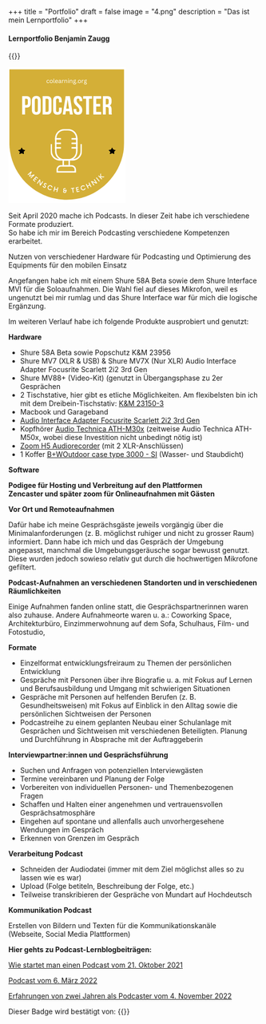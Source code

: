 +++
title = "Portfolio"
draft = false
image = "4.png"
description = "Das ist mein Lernportfolio"
+++
#### Lernportfolio Benjamin Zaugg

{{<box title="Badge Podcaster">}}

![](lernbadge-2.png)

Seit April 2020 mache ich Podcasts. In dieser Zeit habe ich verschiedene Formate produziert.  \
So habe ich mir im Bereich Podcasting verschiedene Kompetenzen erarbeitet.  

Nutzen von verschiedener Hardware für Podcasting und Optimierung des Equipments für den mobilen Einsatz 

Angefangen habe ich mit einem Shure 58A Beta sowie dem Shure Interface MVI für die Soloaufnahmen. Die Wahl fiel auf dieses Mikrofon, weil es ungenutzt bei mir rumlag und das Shure Interface war für mich die logische Ergänzung.  

Im weiteren Verlauf habe ich folgende Produkte ausprobiert und genutzt:  

**Hardware** 

* Shure 58A Beta sowie Popschutz K&M 23956 
* Shure MV7 (XLR & USB) & Shure MV7X (Nur XLR) Audio Interface Adapter Focusrite Scarlett 2i2 3rd Gen 
* Shure MV88+ (Video-Kit) (genutzt in Übergangsphase zu 2er Gesprächen 
* 2 Tischstative, hier gibt es etliche Möglichkeiten. Am flexibelsten bin ich mit dem Dreibein-Tischstativ: [K&M 23150-3](https://www.bensblog.ch/podcast/*%20**K&M%2023150-3**) 
* Macbook und Garageband 
* [Audio Interface Adapter Focusrite Scarlett 2i2 3rd Gen](https://focusrite.com/de/news/introducing-scarlett-3rd-gen) 
* Kopfhörer [Audio Technica ATH-M30x](https://www.galaxus.ch/en/s1/product/audio-technica-ath-m30x-headphones-3827638?supplier=406802) (zeitweise Audio Technica ATH-M50x, wobei diese Investition nicht unbedingt nötig ist) 
* [Zoom H5 Audiorecorder](https://www.galaxus.ch/en/s1/product/zoom-h5-handheld-audio-recorders-2752880?isSecondHand=true&shid=859802&gclid=CjwKCAjwzY2bBhB6EiwAPpUpZva_CiUtftB2qvH0eGWExtafrxemnRR1wxK7CtvZ_OIL05-MDwEjcxoC9rMQAvD_BwE&gclsrc=aw.ds) (mit 2 XLR-Anschlüssen) 
* 1 Koffer [B+WOutdoor case type 3000 - SI](https://www.galaxus.ch/en/s1/product/bw-outdoor-case-type-3000-si-suitcase-camera-bag-7105761?supplier=406802) (Wasser- und Staubdicht)

**Software**

**Podigee für Hosting und Verbreitung auf den Plattformen** \
**Zencaster und später zoom für Onlineaufnahmen mit Gästen** 

**Vor Ort und Remoteaufnahmen**  

Dafür habe ich meine Gesprächsgäste jeweils vorgängig über die Minimalanforderungen (z. B. möglichst ruhiger und nicht zu grosser Raum) informiert. Dann habe ich mich und das Gespräch der Umgebung angepasst, manchmal die Umgebungsgeräusche sogar bewusst genutzt. Diese wurden jedoch sowieso relativ gut durch die hochwertigen Mikrofone gefiltert.  

**Podcast-Aufnahmen an verschiedenen Standorten und in verschiedenen Räumlichkeiten** 

Einige Aufnahmen fanden online statt, die Gesprächspartnerinnen waren also zuhause. Andere Aufnahmeorte waren u. a.: Coworking Space, Architekturbüro, Einzimmerwohnung auf dem Sofa, Schulhaus, Film- und Fotostudio,   

**Formate** 

* Einzelformat entwicklungsfreiraum zu Themen der persönlichen Entwicklung 
* Gespräche mit Personen über ihre Biografie u. a. mit Fokus auf Lernen und Berufsausbildung und Umgang mit schwierigen Situationen 
* Gespräche mit Personen auf helfenden Berufen (z. B. Gesundheitsweisen) mit Fokus auf Einblick in den Alltag sowie die persönlichen Sichtweisen der Personen 
* Podcastreihe zu einem geplanten Neubau einer Schulanlage mit Gesprächen und Sichtweisen mit verschiedenen Beteiligten. Planung und Durchführung in Absprache mit der Auftraggeberin 

**Interviewpartner:innen und Gesprächsführung** 

* Suchen und Anfragen von potenziellen Interviewgästen 
* Termine vereinbaren und Planung der Folge 
* Vorbereiten von individuellen Personen- und Themenbezogenen Fragen 
* Schaffen und Halten einer angenehmen und vertrauensvollen Gesprächsatmosphäre 
* Eingehen auf spontane und allenfalls auch unvorhergesehene Wendungen im Gespräch 
* Erkennen von Grenzen im Gespräch 

**Verarbeitung Podcast** 

* Schneiden der Audiodatei (immer mit dem Ziel möglichst alles so zu lassen wie es war) 
* Upload (Folge betiteln, Beschreibung der Folge, etc.) 
* Teilweise transkribieren der Gespräche von Mundart auf Hochdeutsch 

**Kommunikation Podcast** 

Erstellen von Bildern und Texten für die Kommunikationskanäle (Webseite, Social Media Plattformen) 

**Hier gehts zu Podcast-Lernblogbeiträgen:** 

[Wie startet man einen Podcast vom 21. Oktober 2021](https://www.bensblog.ch/wie-startet-man-einen-podcast/)

[Podcast vom 6. März 2022](https://www.bensblog.ch/podcast/)

[Erfahrungen von zwei Jahren als Podcaster vom 4. November 2022](https://www.bensblog.ch/podcast3/)

Dieser Badge wird bestätigt von: 
{{</box>}}
